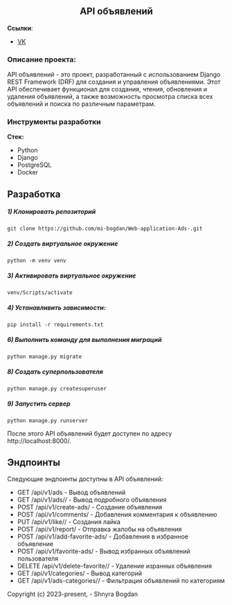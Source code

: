 <h2 align="center">API объявлений</h2>


**Ссылки**:
- [VK](https://vk.com/id404101172)


### Описание проекта:
API объявлений - это проект, разработанный с использованием Django REST Framework (DRF) для создания и управления объявлениями. Этот API обеспечивает функционал для создания, чтения, обновления и удаления объявлений, а также возможность просмотра списка всех объявлений и поиска по различным параметрам.

### Инструменты разработки

**Стек:**
- Python 
- Django 
- PostgreSQL
- Docker

## Разработка

##### 1) Клонировать репозиторий

    git clone https://github.com/mi-bogdan/Web-application-Ads-.git

##### 2) Создать виртуальное окружение

    python -m venv venv
    
##### 3) Активировать виртуальное окружение

    venv/Scripts/activate       

##### 4) Устанавливить зависимости:

    pip install -r requirements.txt

##### 6) Выполнить команду для выполнения миграций

    python manage.py migrate
    
##### 8) Создать суперпользователя

    python manage.py createsuperuser
    
##### 9) Запустить сервер

    python manage.py runserver

После этого API объявлений будет доступен по адресу http://localhost:8000/.

## Эндпоинты

Следующие эндпоинты доступны в API объявлений:

- GET /api/v1/ads - Вывод объявлений 
- GET /api/v1/ads/<pk>/ - Вывод подробного объявления
- POST /api/v1/create-ads/ - Создание объявления
- POST /api/v1/comments/ - Добавления комментария к объявлению 
- PUT /api/v1/like/<pk>/ - Создания лайка 
- POST /api/v1/report/ - Отправка жалобы на объявления
- POST /api/v1/add-favorite-ads/ - Добавления в избранное объявление
- POST /api/v1/favorite-ads/ - Вывод избранных объявлений пользователя 
- DELETE /api/v1/delete-favorite/<pk>/ - Удаление изранных объявления
- GET /api/v1/categories/ - Вывод категорий 
- GET /api/v1/ads-categories/<pk>/ - Фильтрация объявлений по категориям


Copyright (c) 2023-present, - Shnyra Bogdan
